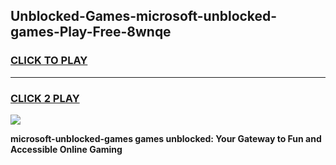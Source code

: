 
## Unblocked-Games-microsoft-unblocked-games-Play-Free-8wnqe
<h3>
<a href="https://premium76.site?title=microsoft-unblocked-games&ref=21A">CLICK TO PLAY</a></h3>
<hr>

<h3>
<a href="https://premium76.site?title=microsoft-unblocked-games&ref=21A">CLICK 2 PLAY</a>
  
</h3>

<a href="https://premium76.site?title=microsoft-unblocked-games&ref=21A"><img src="https://clearcache.store/games.png"></a>


**microsoft-unblocked-games games unblocked: Your Gateway to Fun and Accessible Online Gaming**
